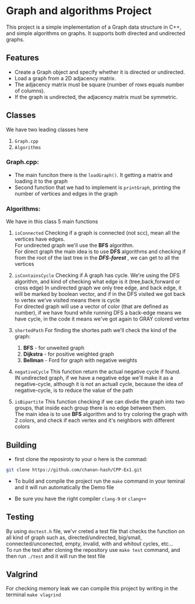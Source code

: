 # Graph and algorithms Project

This project is a simple implementation of a Graph data structure in C++, and simple algorithms on graphs. It supports both directed and undirected graphs.


## Features

- Create a Graph object and specify whether it is directed or undirected.
- Load a graph from a 2D adjacency matrix.
- The adjacency matrix must be square (number of rows equals number of columns).
- If the graph is undirected, the adjacency matrix must be symmetric.

## Classes
We have two leading classes here
1. ```Graph.cpp```
2. ```Algorithms```

### Graph.cpp:
- The main funciton there is the ```loadGraph()```. It getting a matrix and loading it to the graph
- Second function that we had to implement is ```printGraph```, printing the number of vertices and edges in the graph

### Algorithms:
We have in this class 5 main functions
1. ```isConnected``` Checking if a graph is connected (not scc), mean all the vertices have edges.  
For undirected graph we'll use the **BFS** algorithm.  
For direct graph the main idea is to use **DFS** algorithms and checking if from the root of the last tree in the ***DFS-forest*** , we can get to all the vertices

2. ```isContainsCycle``` Checking if A graph has cycle. We're using the DFS algorithm, and kind of checking what edge is it (tree,back,forward or cross edge)
In undirected graph we only tree edge, and back edge, it will be marked by boolean vector, and if in the DFS visited we got back to vertex we've visited means there is cycle  
For directed graph will use a vector of color (that are defined as number), if we have found while running DFS a back-edge means we have cycle, in the code it means we've got again to GRAY colored vertex
3. ```shortedPath``` For finding the shortes path we'll check the kind of the graph:  
    1. **BFS** - for unweited graph
    2. **Dijkstra** - for positive weighted graph
    3. **Bellman** - Ford for graph with negative weights

4. ```negativeCycle``` This function return the actual negative cycle if found.  
IN undirected graph, if we have a negative edge we'll make it as a negative-cycle, although it is not an actuall cycle, because the idea of negative-cycle, is to reduce the value of the path

5. ```isBipartite``` This function checking if we can divdie the graph into two groups, that inside each group there is no edge between them.  
The main idea is to use **BFS** algorithm and to try coloring the graph with 2 colors, and check if each vertex and it's neighbors with different colors

## Building
- first clone the reposiroty to your o here is the commad:
```bash
git clone https://github.com/chanan-hash/CPP-Ex1.git
```

- To build and compile the project run the ```make``` command in your teminal and it will run automatically the Demo file

- Be sure you have the right compiler ```clang-9```  or ```clang++```

## Testing
By using ```doctest.h``` file, we'vr creted  a test file that checks the function on all kind of graph such as, directed/undirected, big/small, connected/unconected, empty, invalid, with and whitout cycles, etc...  
To run the test after cloning the repository use ```make test``` command, and then run ```./test``` and it will run the test file

## Valgrind
For checking memory leak we can compile this project by writing in the terminal ```make vlagrind```
